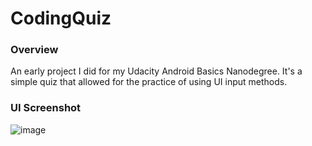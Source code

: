 # **CodingQuiz**

### **Overview**

An early project I did for my Udacity Android Basics Nanodegree.  It's a simple quiz that allowed
for the practice of using UI input methods.

### **UI Screenshot**

![image](https://user-images.githubusercontent.com/36385109/54089410-880d3880-4360-11e9-9f13-627a88acaa8b.png)
